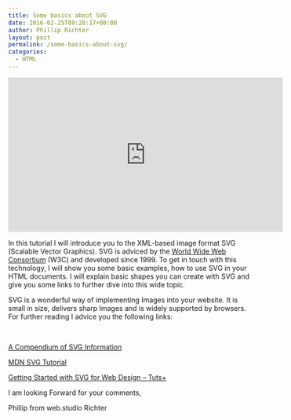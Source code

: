 ```yaml
---
title: Some basics about SVG
date: 2016-02-25T09:28:17+00:00
author: Phillip Richter
layout: post
permalink: /some-basics-about-svg/
categories:
  - HTML
---
```

<iframe width="560" height="315" src="https://www.youtube.com/embed/igFCtVf9cKc" frameborder="0" allowfullscreen="allowfullscreen"></iframe>

In this tutorial I will introduce you to the XML-based image format SVG (Scalable Vector Graphics). SVG is adviced by the [World Wide Web Consortium](https://de.wikipedia.org/wiki/World_Wide_Web_Consortium "World Wide Web Consortium") (W3C) and developed since 1999. To get in touch with this technology, I will show you some basic examples, how to use SVG in your HTML documents. I will explain basic shapes you can create with SVG and give you some links to further dive into this wide topic.
  
SVG is a wonderful way of implementing Images into your website. It is small in size, delivers sharp Images and is widely supported by browsers. For further reading I advice you the following links:

&nbsp;

[A Compendium of SVG Information](https://css-tricks.com/mega-list-svg-information/)

[MDN SVG Tutorial](https://developer.mozilla.org/en-US/docs/Web/SVG/Tutorial)

[Getting Started with SVG for Web Design &#8211; Tuts+](http://webdesign.tutsplus.com/courses/getting-started-with-svg-for-web-design)

I am looking Forward for your comments,

Phillip from web.studio Richter

